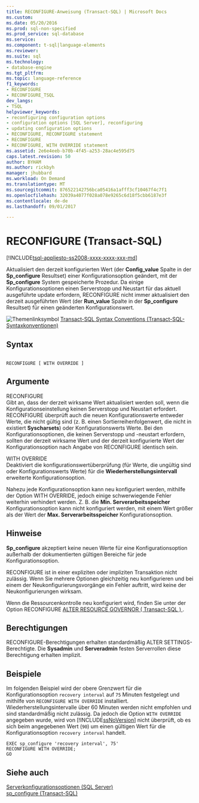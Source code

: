 ```yaml
---
title: RECONFIGURE-Anweisung (Transact-SQL) | Microsoft Docs
ms.custom: 
ms.date: 05/20/2016
ms.prod: sql-non-specified
ms.prod_service: sql-database
ms.service: 
ms.component: t-sql|language-elements
ms.reviewer: 
ms.suite: sql
ms.technology:
- database-engine
ms.tgt_pltfrm: 
ms.topic: language-reference
f1_keywords:
- RECONFIGURE
- RECONFIGURE_TSQL
dev_langs:
- TSQL
helpviewer_keywords:
- reconfiguring configuration options
- configuration options [SQL Server], reconfiguring
- updating configuration options
- RECONFIGURE, RECONFIGURE statement
- RECONFIGURE
- RECONFIGURE, WITH OVERRIDE statement
ms.assetid: 2e6e4eeb-b70b-4f45-a253-28ac4e595d75
caps.latest.revision: 50
author: BYHAM
ms.author: rickbyh
manager: jhubbard
ms.workload: On Demand
ms.translationtype: MT
ms.sourcegitcommit: 876522142756bca05416a1afff3cf10467f4c7f1
ms.openlocfilehash: 32039a4077f028a078e9265c6d18f5cbb6187e3f
ms.contentlocale: de-de
ms.lasthandoff: 09/01/2017

---
```

# <a name="reconfigure-transact-sql"></a>RECONFIGURE (Transact-SQL)
[!INCLUDE[tsql-appliesto-ss2008-xxxx-xxxx-xxx-md](../../includes/tsql-appliesto-ss2008-xxxx-xxxx-xxx-md.md)]

  Aktualisiert den derzeit konfigurierten Wert (der **Config_value** Spalte in der **Sp_configure** Resultset) einer Konfigurationsoption geändert, mit der **Sp_configure** System gespeicherte Prozedur. Da einige Konfigurationsoptionen einen Serverstopp und Neustart für das aktuell ausgeführte update erfordern, RECONFIGURE nicht immer aktualisiert den derzeit ausgeführten Wert (der **Run_value** Spalte in der **Sp_configure**  Resultset) für einen geänderten Konfigurationswert.    
    
 ![Themenlinksymbol](../../database-engine/configure-windows/media/topic-link.gif "Topic link icon") [Transact-SQL Syntax Conventions (Transact-SQL-Syntaxkonventionen)](../../t-sql/language-elements/transact-sql-syntax-conventions-transact-sql.md)    
    
## <a name="syntax"></a>Syntax    
    
```    
    
RECONFIGURE [ WITH OVERRIDE ]    
```    
    
## <a name="arguments"></a>Argumente    
 RECONFIGURE    
 Gibt an, dass der derzeit wirksame Wert aktualisiert werden soll, wenn die Konfigurationseinstellung keinen Serverstopp und Neustart erfordert. RECONFIGURE überprüft auch die neuen Konfigurationswerte entweder Werte, die nicht gültig sind (z. B. einen Sortierreihenfolgenwert, die nicht in existiert **Syscharsets**) oder Konfigurationswerts Werte. Bei den Konfigurationsoptionen, die keinen Serverstopp und -neustart erfordern, sollten der derzeit wirksame Wert und der derzeit konfigurierte Wert der Konfigurationsoption nach Angabe von RECONFIGURE identisch sein.    
    
 WITH OVERRIDE    
 Deaktiviert die konfigurationswertüberprüfung (für Werte, die ungültig sind oder Konfigurationswerts Werte) für die **Wiederherstellungsintervall** erweiterte Konfigurationsoption.    
    
 Nahezu jede Konfigurationsoption kann neu konfiguriert werden, mithilfe der Option WITH OVERRIDE, jedoch einige schwerwiegende Fehler weiterhin verhindert werden. Z. B. die **Min. Serverarbeitsspeicher** Konfigurationsoption kann nicht konfiguriert werden, mit einem Wert größer als der Wert der **Max. Serverarbeitsspeicher** Konfigurationsoption.
      
## <a name="remarks"></a>Hinweise    
 **Sp_configure** akzeptiert keine neuen Werte für eine Konfigurationsoption außerhalb der dokumentierten gültigen Bereiche für jede Konfigurationsoption.    
    
 RECONFIGURE ist in einer expliziten oder impliziten Transaktion nicht zulässig. Wenn Sie mehrere Optionen gleichzeitig neu konfigurieren und bei einem der Neukonfigurierungsvorgänge ein Fehler auftritt, wird keine der Neukonfigurierungen wirksam.    
    
 Wenn die Ressourcenkontrolle neu konfiguriert wird, finden Sie unter der Option RECONFIGURE [ALTER RESOURCE GOVERNOR &#40; Transact-SQL &#41; ](../../t-sql/statements/alter-resource-governor-transact-sql.md).    
    
## <a name="permissions"></a>Berechtigungen    
 RECONFIGURE-Berechtigungen erhalten standardmäßig ALTER SETTINGS-Berechtigte. Die **Sysadmin** und **Serveradmin** festen Serverrollen diese Berechtigung erhalten implizit.    
    
## <a name="examples"></a>Beispiele    
 Im folgenden Beispiel wird der obere Grenzwert für die Konfigurationsoption `recovery interval` auf `75` Minuten festgelegt und mithilfe von `RECONFIGURE WITH OVERRIDE` installiert. Wiederherstellungsintervalle über 60 Minuten werden nicht empfohlen und sind standardmäßig nicht zulässig. Da jedoch die Option `WITH OVERRIDE` angegeben wurde, wird von [!INCLUDE[ssNoVersion](../../includes/ssnoversion-md.md)] nicht überprüft, ob es sich beim angegebenen Wert (`90`) um einen gültigen Wert für die Konfigurationsoption `recovery interval` handelt.    
    
```    
EXEC sp_configure 'recovery interval', 75'    
RECONFIGURE WITH OVERRIDE;    
GO    
```    
    
## <a name="see-also"></a>Siehe auch    
 [Serverkonfigurationsoptionen &#40;SQL Server&#41;](../../database-engine/configure-windows/server-configuration-options-sql-server.md)     
 [sp_configure &#40;Transact-SQL&#41;](../../relational-databases/system-stored-procedures/sp-configure-transact-sql.md)    
    
  

